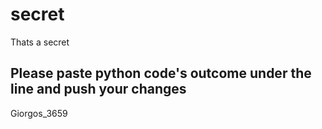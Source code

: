 # secret
Thats a secret

Please paste  python code's outcome under the line and push your changes
------------------------------------------------------------------------

Giorgos_3659

